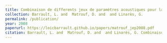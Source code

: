 ```yaml
---
title: Combinaison de differents jeux de paramètres acoustiques pour la reconnaissance automatique de la parole
collection: Barrault, L. and  Matrouf, D. and  and Linarès, G.
permalink: /publication/
year: 2008
paperurl: https://loicbarrault.github.io/papers/matrouf_jep2008.pdf
citation: Barrault, L. and  Matrouf, D. and  and Linarès, G. Combinaison de differents jeux de paramètres acoustiques pour la reconnaissance automatique de la parole, <i> Journées d'Études sur la Parole (JEP'08) </i>, 2008
---
```

